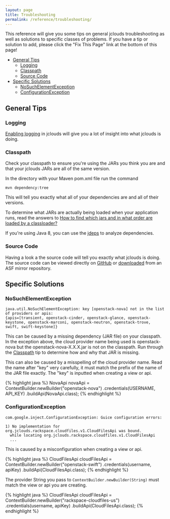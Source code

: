 ```yaml
---
layout: page
title: Troubleshooting
permalink: /reference/troubleshooting/
---
```


This reference will give you some tips on general jclouds troubleshooting as well as solutions to specific classes of problems. If you have a tip or solution to add, please click the "Fix This Page" link at the bottom of this page!

* [General Tips](#general)
  * [Logging](#logging)
  * [Classpath](#classpath)
  * [Source Code](#source)
* [Specific Solutions](#specific)
  * [NoSuchElementException](#NoSuchElementException)
  * [ConfigurationException](#ConfigurationException)

## <a id="general"></a>General Tips

### <a id="logging"></a>Logging

[Enabling logging](/reference/logging/) in jclouds will give you a lot of insight into what jclouds is doing.

### <a id="classpath"></a>Classpath

Check your classpath to ensure you're using the JARs you think you are and that your jclouds JARs are all of the same version.

In the directory with your Maven pom.xml file run the command

`mvn dependency:tree`

This will tell you exactly what all of your dependencies are and all of their versions.

To determine what JARs are actually being loaded when your application runs, read the answers to [How to find which jars and in what order are loaded by a classloader?](https://stackoverflow.com/questions/2179858/how-to-find-which-jars-and-in-what-order-are-loaded-by-a-classloader)

If you're using Java 8, you can use the [jdeps](https://docs.oracle.com/javase/8/docs/technotes/tools/unix/jdeps.html) to analyze dependencies.

### <a id="source"></a>Source Code

Having a look a the source code will tell you exactly what jclouds is doing. The source code can be viewed directly on [GitHub](https://github.com/apache/jclouds) or [downloaded](https://www.apache.org/dyn/closer.cgi/jclouds) from an ASF mirror repository.

## <a id="specfic"></a>Specific Solutions

### <a id="NoSuchElementException"></a>NoSuchElementException

```
java.util.NoSuchElementException: key [openstack-nova] not in the list of providers or apis:
{apis=[transient, openstack-cinder, openstack-glance, openstack-keystone, openstack-marconi, openstack-neutron, openstack-trove, swift, swift-keystone]}
```

This can be caused by a missing dependency (JAR file) on your classpath. In the exception above, the cloud provider name being used is openstack-nova but the openstack-nova-X.X.X.jar is not on the classpath. Run through the [Classpath](#classpath) tip to determine how and why that JAR is missing.

This can also be caused by a misspelling of the cloud provider name. Read the name after "key" very carefully, it must match the prefix of the name of the JAR file exactly. The "key" is inputted when creating a view or api.

{% highlight java %}
NovaApi novaApi = ContextBuilder.newBuilder("openstack-nova")
        .credentials(USERNAME, API_KEY)
        .buildApi(NovaApi.class);
{% endhighlight %}

### <a id="ConfigurationException"></a>ConfigurationException
```
com.google.inject.ConfigurationException: Guice configuration errors:

1) No implementation for org.jclouds.rackspace.cloudfiles.v1.CloudFilesApi was bound.
  while locating org.jclouds.rackspace.cloudfiles.v1.CloudFilesApi
  ...
```

This is caused by a misconfiguration when creating a view or api.

{% highlight java %}
CloudFilesApi cloudFilesApi = ContextBuilder.newBuilder("openstack-swift")
      .credentials(username, apiKey)
      .buildApi(CloudFilesApi.class);
{% endhighlight %}

The provider String you pass to `ContextBuilder.newBuilder(String)` must match the view or api you are creating.

{% highlight java %}
CloudFilesApi cloudFilesApi = ContextBuilder.newBuilder("rackspace-cloudfiles-us")
      .credentials(username, apiKey)
      .buildApi(CloudFilesApi.class);
{% endhighlight %}
